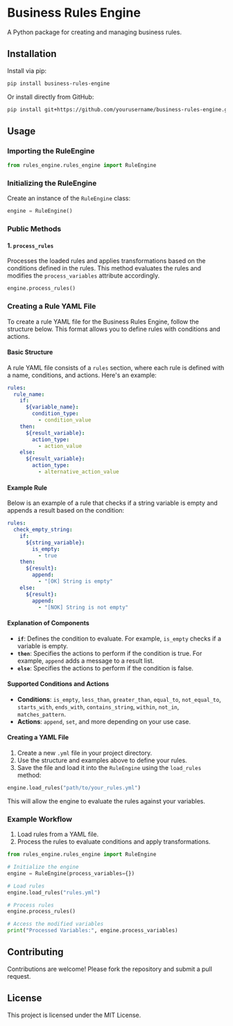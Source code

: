 # Business Rules Engine

A Python package for creating and managing business rules.

## Installation

Install via pip:

```bash
pip install business-rules-engine
```

Or install directly from GitHub:

```bash
pip install git+https://github.com/yourusername/business-rules-engine.git
```

## Usage

### Importing the RuleEngine

```python
from rules_engine.rules_engine import RuleEngine
```

### Initializing the RuleEngine

Create an instance of the `RuleEngine` class:

```python
engine = RuleEngine()
```

### Public Methods

#### 1. `process_rules`

Processes the loaded rules and applies transformations based on the conditions defined in the rules. This method evaluates the rules and modifies the `process_variables` attribute accordingly.

```python
engine.process_rules()
```

### Creating a Rule YAML File

To create a rule YAML file for the Business Rules Engine, follow the structure below. This format allows you to define rules with conditions and actions.

#### Basic Structure

A rule YAML file consists of a `rules` section, where each rule is defined with a name, conditions, and actions. Here's an example:

```yaml
rules:
  rule_name:
    if:
      ${variable_name}:
        condition_type:
          - condition_value
    then:
      ${result_variable}:
        action_type:
          - action_value
    else:
      ${result_variable}:
        action_type:
          - alternative_action_value
```

#### Example Rule

Below is an example of a rule that checks if a string variable is empty and appends a result based on the condition:

```yaml
rules:
  check_empty_string:
    if:
      ${string_variable}:
        is_empty:
          - true
    then:
      ${result}:
        append:
          - "[OK] String is empty"
    else:
      ${result}:
        append:
          - "[NOK] String is not empty"
```

#### Explanation of Components

- **`if`**: Defines the condition to evaluate. For example, `is_empty` checks if a variable is empty.
- **`then`**: Specifies the actions to perform if the condition is true. For example, `append` adds a message to a result list.
- **`else`**: Specifies the actions to perform if the condition is false.

#### Supported Conditions and Actions

- **Conditions**: `is_empty`, `less_than`, `greater_than`, `equal_to`, `not_equal_to`, `starts_with`, `ends_with`, `contains_string`, `within`, `not_in`, `matches_pattern`.
- **Actions**: `append`, `set`, and more depending on your use case.

#### Creating a YAML File

1. Create a new `.yml` file in your project directory.
2. Use the structure and examples above to define your rules.
3. Save the file and load it into the `RuleEngine` using the `load_rules` method:

```python
engine.load_rules("path/to/your_rules.yml")
```

This will allow the engine to evaluate the rules against your variables.

### Example Workflow

1. Load rules from a YAML file.
2. Process the rules to evaluate conditions and apply transformations.

```python
from rules_engine.rules_engine import RuleEngine

# Initialize the engine
engine = RuleEngine(process_variables={})

# Load rules
engine.load_rules("rules.yml")

# Process rules
engine.process_rules()

# Access the modified variables
print("Processed Variables:", engine.process_variables)
```

## Contributing

Contributions are welcome! Please fork the repository and submit a pull request.

## License

This project is licensed under the MIT License.